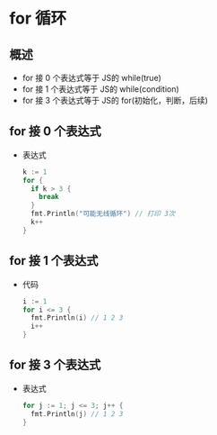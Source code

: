 # for 循环

## 概述

+ for 接 0 个表达式等于 JS的 while(true)
+ for 接 1 个表达式等于 JS的 while(condition)
+ for 接 3 个表达式等于 JS的 for(初始化，判断，后续)

## for 接 0 个表达式

+ 表达式

  ```go
  k := 1
  for {
    if k > 3 {
      break
    }
    fmt.Println("可能无线循环") // 打印 3次
    k++
  }
  ```

## for 接 1 个表达式

+ 代码

  ```go
  i := 1
  for i <= 3 {
    fmt.Println(i) // 1 2 3
    i++
  }
  ```

## for 接 3 个表达式

+ 表达式

  ```go
  for j := 1; j <= 3; j++ {
    fmt.Println(j) // 1 2 3
  }
  ```
